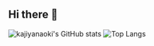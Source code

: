 ## Hi there 👋

<!--
**kajiya-naoki-sys/kajiya-naoki-sys** is a ✨ _special_ ✨ repository because its `README.md` (this file) appears on your GitHub profile.

Here are some ideas to get you started:

- 🔭 I’m currently working on ...
- 🌱 I’m currently learning ...
- 👯 I’m looking to collaborate on ...
- 🤔 I’m looking for help with ...
- 💬 Ask me about ...
- 📫 How to reach me: ...
- 😄 Pronouns: ...
- ⚡ Fun fact: ...
-->
![kajiyanaoki's GitHub stats](https://github-readme-stats.vercel.app/api?username=kajiyanaoki&show_icons=true&theme=default)
![Top Langs](https://github-readme-stats.vercel.app/api/top-langs/?username=kajiyanaoki&layout=compact)
